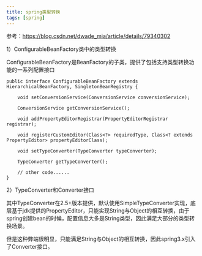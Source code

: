 ```yaml
---
title: spring类型转换
tags: [spring]
---
```


参考：https://blog.csdn.net/dwade_mia/article/details/79340302

1）ConfigurableBeanFactory类中的类型转换

ConfigurableBeanFactory是BeanFactory的子类，提供了包括支持类型转换功能的一系列配置接口

```
public interface ConfigurableBeanFactory extends HierarchicalBeanFactory, SingletonBeanRegistry {

    void setConversionService(ConversionService conversionService);

    ConversionService getConversionService();

    void addPropertyEditorRegistrar(PropertyEditorRegistrar registrar);

    void registerCustomEditor(Class<?> requiredType, Class<? extends PropertyEditor> propertyEditorClass);

    void setTypeConverter(TypeConverter typeConverter);

    TypeConverter getTypeConverter();

    // other code......
}
```

2）TypeConverter和Converter接口

其中TypeConverter在2.5+版本提供，默认使用SimpleTypeConverter实现，底层基于jdk提供的PropertyEditor，只能实现String与Object的相互转换，由于spring创建bean的时候，配置信息大多是String类型，因此满足大部分的类型转换场景。

但是这种弊端很明显，只能满足String与Object的相互转换，因此spring3.x引入了Converter接口。
